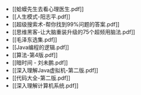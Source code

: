 - [[蛤蟆先生去看心理医生.pdf]]
- [[人生模式-阳志平.pdf]]
- [[超级搜索术-帮你找到99%问题的答案.pdf]]
- [[思维黑客-让大脑重装升级的75个超频用脑法.pdf]]
- [[毛泽东选集.pdf]]
- [[Java编程的逻辑.pdf]]
- [[算法-第4版.pdf]]
- [[暗时间 - 刘未鹏.pdf]]
- [[深入理解Java虚拟机-第二版.pdf]]
- [[代码大全-第二版.pdf]]
- [[深入理解计算机系统.pdf]]